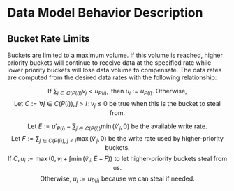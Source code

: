 # Data Model Behavior Description

## Bucket Rate Limits

Buckets are limited to a maximum volume. If this volume is reached, higher priority buckets will continue to
receive data at the specified rate while lower priority buckets will lose data volume to compensate.
The data rates are computed from the desired data rates with the following relationship:


$$\text{If } \sum_{j \in C(P(i))} v_j < u_{P(i)}, \text{ then } u_i := u_{P(i)}. \text{ Otherwise, }$$
$$\text{Let } C := \forall {j \in C(P(i)), j > i}\,:\,v_j \leq 0 \text{ be true when this is the bucket to steal from. }$$

$$\text{Let } E := u'_{P(i)} - \sum_{j \in C(P(i))} \min\left( \hat{v}'_j, 0 \right) \text{ be the available write rate.}$$
$$\text{Let } F := \sum_{j \in C(P(i)),\ j < i} \max\left( \hat{v}'_j, 0 \right) \text{ be the write rate used by higher-priority buckets.}$$
$$\text{If } C, u_i := \max\left(0, v_i + \int \min\left( \hat{v}'_i, E - F \right) \right) \text{ to let higher-priority buckets steal from us.}$$
$$\text{Otherwise, } u_i := u_{P(i)} \text{ because we can steal if needed.}$$
